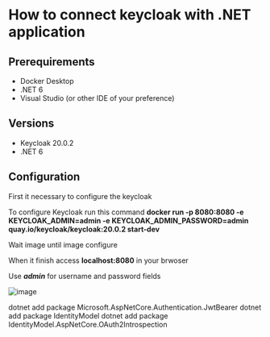 # How to connect keycloak with .NET application

## Prerequirements 
- Docker Desktop
- .NET 6
- Visual Studio (or other IDE of your preference)
## Versions
- Keycloak 20.0.2
- .NET 6

## Configuration
First it necessary to configure the keycloak 

To configure Keycloak run this command **docker run -p 8080:8080 -e KEYCLOAK_ADMIN=admin -e KEYCLOAK_ADMIN_PASSWORD=admin quay.io/keycloak/keycloak:20.0.2 start-dev**

Wait image until image configure

When it finish access **localhost:8080** in your brwoser

Use ***admin*** for username and password fields

![image](https://github.com/gustaVASSIO/auth_dotnet_keycloak/assets/104386638/392eb6de-fbea-4fc6-ba16-8415174640d8)


dotnet add package Microsoft.AspNetCore.Authentication.JwtBearer
dotnet add package IdentityModel
dotnet add package IdentityModel.AspNetCore.OAuth2Introspection

